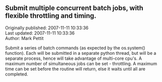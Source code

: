 ## Submit multiple concurrent batch jobs, with flexible throttling and timing.  
Originally published: 2007-11-11 10:33:36  
Last updated: 2007-11-11 10:33:36  
Author: Mark Pettit  
  
Submit a series of batch commands (as expected by the os.system() function).
Each will be submitted in a separate python thread, but will be a separate process, hence will take advantage of multi-core cpu's.  A maximum number of simultaneous jobs can be set - throttling.  A maximum time can be set before the routine will return, else it waits until all are completed.